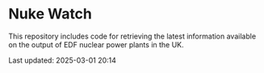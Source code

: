# Nuke Watch

This repository includes code for retrieving the latest information available on the output of EDF nuclear power plants in the UK.

Last updated: 2025-03-01 20:14